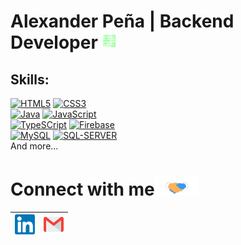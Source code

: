 # Alexander Peña | Backend Developer&nbsp;<img src="https://github.com/P4SCL/P4SCL/blob/main/Assets/I_AM.gif" width="25px">

## Skills:
[![HTML5](https://img.shields.io/badge/HTML5-E34F26?style=for-the-badge&logo=html5&logoColor=white&labelColor=101010)]()
[![CSS3](https://img.shields.io/badge/CSS3-1572B6?style=for-the-badge&logo=css3&logoColor=white&labelColor=101010)]()
</br>
[![Java](https://img.shields.io/badge/Java-007396?style=for-the-badge&logo=java&logoColor=white&labelColor=101010)]()
[![JavaScript](https://img.shields.io/badge/JavaScript-F7DF1E?style=for-the-badge&logo=javascript&logoColor=white&labelColor=101010)]()
</br>
[![TypeSCript](https://img.shields.io/badge/TypeScript-3178C6?style=for-the-badge&logo=typescript&logoColor=white&labelColor=101010)]()
[![Firebase](https://img.shields.io/badge/Firebase-FFCA28?style=for-the-badge&logo=firebase&logoColor=white&labelColor=101010)]()
</br>
[![MySQL](https://img.shields.io/badge/MySQL-4479A1?style=for-the-badge&logo=mysql&logoColor=white&labelColor=101010)]()
[![SQL-SERVER](https://img.shields.io/badge/MicrosoftSQLServer-CC2927?style=for-the-badge&logo=microsoft-sql-server&logoColor=white&labelColor=101010)]()
</br>
And more...
<br>

# Connect with me<img src="https://github.com/P4SCL/P4SCL/blob/main/Assets/Handshake.gif" height="32px">


| [<img src="https://github.com/P4SCL/P4SCL/blob/main/Assets/Linkedin.svg" alt="Linkedin Logo" width="32">](https://in.linkedin.com/in/alexanderpch) | [<img src="https://github.com/P4SCL/P4SCL/blob/main/Assets/Gmail.svg" alt="Gmail logo" height="32">](mailto:alezander.apch@gmail.com)
|:---:|:---:|
